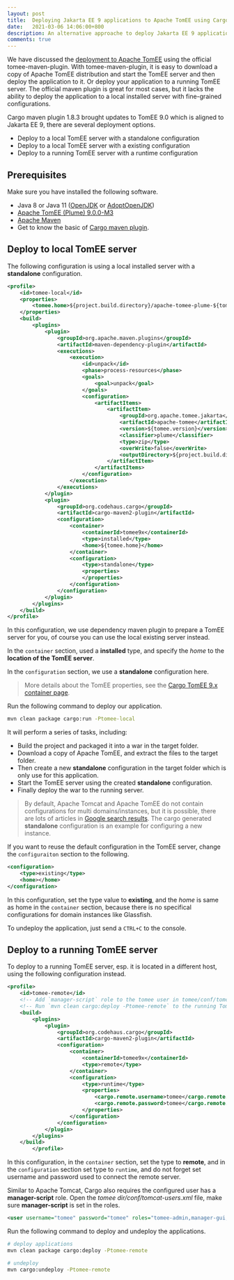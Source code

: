 ```yaml
---
layout: post
title:  Deploying Jakarta EE 9 applications to Apache TomEE using Cargo maven plugin
date:   2021-03-06 14:06:00+800
description: An alternative approache to deploy Jakarta EE 9 application to Apache TOMEE by Cargo maven plugin.
comments: true
---
```


 We have discussed the [deployment to Apache TomEE](./deploy-tomee.md) using the official tomee-maven-plugin. With tomee-maven-plugin, it is easy to download a copy of Apache TomEE distribution and start the TomEE server and then deploy the application to it. Or deploy your application to a running TomEE server.  The official maven plugin is great for most cases, but it lacks the ability to deploy the application to a local installed server with fine-grained configurations.

 Cargo maven plugin 1.8.3 brought updates to TomEE 9.0 which is aligned to Jakarta EE 9, there are several deployment options.

* Deploy to a local TomEE server with a standalone configuration
* Deploy to a local TomEE server with a existing configuration
* Deploy to a running TomEE server with a runtime configuration

## Prerequisites

Make sure you have installed the following software.

* Java 8 or Java 11 ([OpenJDK](https://openjdk.java.net/install/) or [AdoptOpenJDK](https://adoptopenjdk.net/installation.html))
* [Apache TomEE (Plume) 9.0.0-M3](http://tomee.apache.org/download-ng.html)
* [Apache Maven](http://maven.apache.org/) 
* Get to know the basic of [Cargo maven plugin](https://codehaus-cargo.github.io/). 

## Deploy to local TomEE server

The following configuration is using a local installed server with a **standalone** configuration.

```xml
<profile>
    <id>tomee-local</id>
    <properties>
        <tomee.home>${project.build.directory}/apache-tomee-plume-${tomee.version}</tomee.home>
    </properties>
    <build>
        <plugins>
            <plugin>
                <groupId>org.apache.maven.plugins</groupId>
                <artifactId>maven-dependency-plugin</artifactId>
                <executions>
                    <execution>
                        <id>unpack</id>
                        <phase>process-resources</phase>
                        <goals>
                            <goal>unpack</goal>
                        </goals>
                        <configuration>
                            <artifactItems>
                                <artifactItem>
                                    <groupId>org.apache.tomee.jakarta</groupId>
                                    <artifactId>apache-tomee</artifactId>
                                    <version>${tomee.version}</version>
                                    <classifier>plume</classifier>
                                    <type>zip</type>
                                    <overWrite>false</overWrite>
                                    <outputDirectory>${project.build.directory}</outputDirectory>
                                </artifactItem>
                            </artifactItems>
                        </configuration>
                    </execution>
                </executions>
            </plugin>
            <plugin>
                <groupId>org.codehaus.cargo</groupId>
                <artifactId>cargo-maven2-plugin</artifactId>
                <configuration>
                    <container>
                        <containerId>tomee9x</containerId>
                        <type>installed</type>
                        <home>${tomee.home}</home>
                    </container>
                    <configuration>
                        <type>standalone</type>
                        <properties>
                        </properties>
                    </configuration>
                </configuration>
            </plugin>
        </plugins>
    </build>
</profile>

```

In this configuration, we use dependency maven plugin to prepare a  TomEE server for you, of course you can use the local existing server instead.

In the `container` section, used a **installed** type, and specify the *home* to the **location of the TomEE server**.

In the `configuration` section, we use a  **standalone** configuration here.

> More details about the TomEE properties, see the [Cargo TomEE 9.x container page](https://codehaus-cargo.github.io/cargo/TomEE+9.x.html).

Run the following command to deploy our application.

```bash
mvn clean package cargo:run -Ptomee-local
```

It will perform a series of tasks, including:

* Build the project and packaged it into a war in the target folder.
* Download a copy of Apache TomEE, and extract the files to the target folder. 
* Then create a new **standalone** configuration in the target folder which is only use for this application.
* Start the TomEE server using the created **standalone** configuration.
* Finally deploy the war to the running server.

> By default, Apache Tomcat and Apache TomEE do not contain configurations for multi domains/instances, but it is possible, there are lots of articles in [Google search results](https://www.google.com/search?client=firefox-b-d&q=tomcat+multi+instance). The cargo generated **standalone** configuration is an example for configuring a new instance.

If you want to reuse the default configuration in the TomEE server, change the `configuraiton` section to the following.

```xml
<configuration>
    <type>existing</type>
    <home></home>
</configuration>
```

In this configuration, set the type value to **existing**, and the *home* is same as home in the `container` section, because there is no specifical configurations for domain instances like Glassfish. 

To undeploy the application, just send a `CTRL+C` to the console.

## Deploy to a running TomEE server

To deploy to a running TomEE server, esp. it is located in a different host, using the following configuration instead.

```xml
<profile>
    <id>tomee-remote</id>
    <!-- Add `manager-script` role to the tomee user in tomee/conf/tomcat-users.xml -->
    <!-- Run `mvn clean cargo:deploy -Ptomee-remote` to the running TomEE-->
    <build>
        <plugins>
            <plugin>
                <groupId>org.codehaus.cargo</groupId>
                <artifactId>cargo-maven2-plugin</artifactId>
                <configuration>
                    <container>
                        <containerId>tomee9x</containerId>
                        <type>remote</type>
                    </container>
                    <configuration>
                        <type>runtime</type>
                        <properties>
                            <cargo.remote.username>tomee</cargo.remote.username>
                            <cargo.remote.password>tomee</cargo.remote.password>
                        </properties>
                    </configuration>
                </configuration>
            </plugin>
        </plugins>
    </build>
        </profile>
```

 In this configuration, in the `container` section, set the type to **remote**, and in the `configuration` section set type to `runtime`, and do not forget set username and password used to connect the remote server.

Similar to Apache Tomcat,  Cargo also requires the configured user has a **manager-script** role. Open the *tomee dir/conf/tomcat-users.xml* file, make sure **manager-script** is set in the roles.

```xml
<user username="tomee" password="tomee" roles="tomee-admin,manager-gui,manager-script" />
```

Run the following command to deploy and undeploy the applications.

```bash
# deploy applications
mvn clean package cargo:deploy -Ptomee-remote

# undeploy
mvn cargo:undeploy -Ptomee-remote
```


